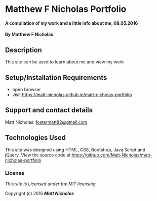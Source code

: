 # Matthew F Nicholas Portfolio

#### A compilation of my work and a little info about me, 08.05.2016

#### By **Matthew F Nicholas**

## Description

This site can be used to learn about me and view my work

## Setup/Installation Requirements

* open browser
* visit https://matt-nicholas.github.io/matt-nicholas-portfolio


## Support and contact details

Matt Nicholas: fostermatt82@gmail.com

## Technologies Used

This site was designed using HTML, CSS, Bootstrap, Java Script and jQuery.
View the source code at https://github.com/Matt-Nicholas/matt-nicholas-portfolio
### License

*This site is Licensed under the MIT licensing*

Copyright (c) 2016 **_Matt Nicholas_**
